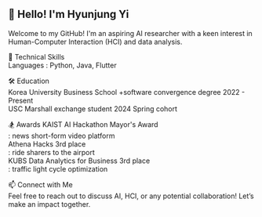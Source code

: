 ## 👋 Hello! I'm Hyunjung Yi
Welcome to my GitHub! I'm an aspiring AI researcher with a keen interest in Human-Computer Interaction (HCI) and data analysis. 


🌟 Technical Skills  
Languages : Python, Java, Flutter  


🛠️ Education  
Korea University Business School +software convergence degree  2022 - Present      
USC Marshall exchange student 2024 Spring cohort  


🏂 Awards
KAIST AI Hackathon Mayor's Award  
  : news short-form video platform  
Athena Hacks 3rd place  
  : ride sharers to the airport  
KUBS Data Analytics for Business 3rd place  
  : traffic light cycle optimization  

  
📫 Connect with Me  
Feel free to reach out to discuss AI, HCI, or any potential collaboration! Let’s make an impact together.
